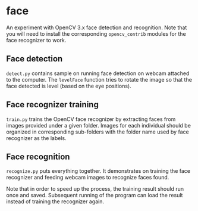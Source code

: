 # face

An experiment with OpenCV 3.x face detection and recognition.  Note that you
will need to install the corresponding `opencv_contrib` modules for the face
recognizer to work.

## Face detection

`detect.py` contains sample on running face detection on webcam attached to the
computer. The  `levelFace` function tries to rotate the image so that the
face detected is level (based on the eye positions).

## Face recognizer training

`train.py` trains the OpenCV face recognizer by extracting faces from images
provided under a given folder. Images for each individual should be
organized in corresponding sub-folders with the folder name used by face
recognizer as the labels.

## Face recognition

`recognize.py` puts everything together.  It demonstrates on training the face
recognizer and feeding webcam images to recognize faces found.

Note that in order to speed up the process, the training result should run once
and saved.  Subsequent running of the program can load the result instead of
training the recognizer again.


